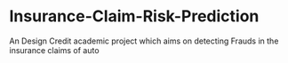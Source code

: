 # Insurance-Claim-Risk-Prediction
An Design Credit academic project which aims on detecting Frauds in the insurance claims of auto
